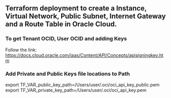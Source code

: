 ## Terraform deployment to create a Instance, Virtual Network, Public Subnet, Internet Gateway and a Route Table in Oracle Cloud.

### To get Tenant OCID, User OCID and adding Keys
Follow the link: <https://docs.cloud.oracle.com/iaas/Content/API/Concepts/apisigningkey.htm>

### Add Private and Public Keys file locations to Path

export TF_VAR_public_key_path=/Users/user/.oci/oci_api_key_public.pem
export TF_VAR_private_key_path=/Users/user/.oci/oci_api_key.pem
